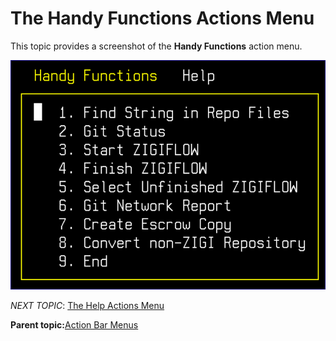 # The Handy Functions Actions Menu

This topic provides a screenshot of the **Handy Functions** action menu.

![](media/g_handy_functions_menu.png)

*NEXT TOPIC*: [The Help Actions Menu](r_the_help_actions_menu.md)

**Parent topic:**[Action Bar Menus](r_action_bar_menus.md)


